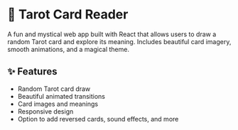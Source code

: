 # 🔮 Tarot Card Reader

A fun and mystical web app built with React that allows users to draw a random Tarot card and explore its meaning. Includes beautiful card imagery, smooth animations, and a magical theme.

## ✨ Features

- Random Tarot card draw
- Beautiful animated transitions
- Card images and meanings
- Responsive design
- Option to add reversed cards, sound effects, and more


